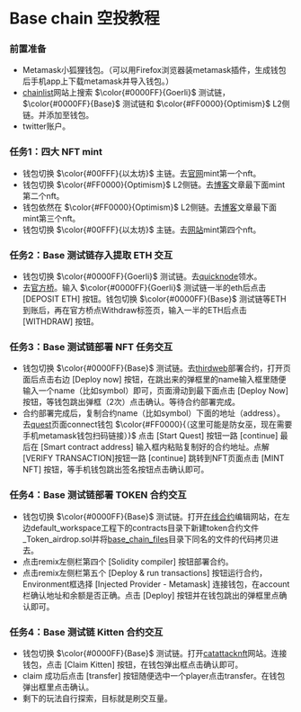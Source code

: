 # Base chain 空投教程

### 前置准备
* Metamask小狐狸钱包。（可以用Firefox浏览器装metamask插件，生成钱包后手机app上下载metamask并导入钱包。）
* [chainlist](https://chainlist.org/)网站上搜索 $\color{#0000FF}{Goerli}$ 测试链， $\color{#0000FF}{Base}$ 测试链和 $\color{#FF0000}{Optimism}$ L2侧链。并添加至钱包。
* twitter账户。

### 任务1：四大 NFT mint
* 钱包切换 $\color{#00FFF}{以太坊}$ 主链。去[官网](https://mint.base.org/)mint第一个nft。
* 钱包切换 $\color{#FF0000}{Optimism}$ L2侧链。去[博客](https://base.mirror.xyz/H_KPwV31M7OJT-THUnU7wYjOF16Sy7aWvaEr5cgHi8I)文章最下面mint第二个nft。
* 钱包依然在 $\color{#FF0000}{Optimism}$ L2侧链。去[博客](https://base.mirror.xyz/nft/0x0856c0E5DDCfC71Ad07D765ddCabAc0eac5b283a/0)文章最下面mint第三个nft。
* 钱包切换 $\color{#00FFF}{以太坊}$ 主链。去[网站](https://zora.co/collect/0x554f3b93d82ce2435206f3ad8ac4154d056cd18e)mint第四个nft。

### 任务2：Base 测试链存入提取 ETH 交互
* 钱包切换 $\color{#0000FF}{Goerli}$ 测试链。去[quicknode](https://faucet.quicknode.com/drip)领水。
* 去[官方桥](https://bridge.base.org/deposit)。输入 $\color{#0000FF}{Goerli}$ 测试链一半的eth后点击 [DEPOSIT ETH] 按钮。钱包切换 $\color{#0000FF}{Base}$ 测试链等ETH到账后，再在官方桥点Withdraw标签页，输入一半的ETH后点击 [WITHDRAW] 按钮。

### 任务3：Base 测试链部署 NFT 任务交互
* 钱包切换 $\color{#0000FF}{Base}$ 测试链。去[thirdweb](https://thirdweb.com/thirdweb.eth/DropERC721)部署合约，打开页面后点击右边 [Deploy now] 按钮，在跳出来的弹框里的name输入框里随便输入一个name（比如symbol）即可，页面滑动到最下面点击 [Deploy Now] 按钮，等钱包跳出弹框（2次）点击确认。等待合约部署完成。
* 合约部署完成后，复制合约name（比如symbol）下面的地址（address）。去[quest](https://quests.base.org)页面connect钱包 $\color{#FF0000}{（这里可能是防女巫，现在需要手机metamask钱包扫码链接）}$ 点击 [Start Quest] 按钮一路 [continue] 最后在 [Smart contract address] 输入框内粘贴复制好的合约地址。点解 [VERIFY TRANSACTION]按钮一路 [continue] 跳转到NFT页面点击 [MINT NFT] 按钮，等手机钱包跳出签名按钮点击确认即可。

### 任务4：Base 测试链部署 TOKEN 合约交互
* 钱包切换 $\color{#0000FF}{Base}$ 测试链。打开[在线合约](remix.ethereum.org/)编辑网站，在左边default_workspace工程下的contracts目录下新建token合约文件_Token_airdrop.sol并将[base_chain_files](https://github.com/ccenlei/airdrops/tree/main/base_chain_files)目录下同名的文件的代码拷贝进去。
* 点击remix左侧栏第四个 [Solidity compiler] 按钮部署合约。
* 点击remix左侧栏第五个 [Deploy & run transactions] 按钮运行合约，Environment框选择 [Injected Provider - Metamask] 连接钱包，在account栏确认地址和余额是否正确。点击 [Deploy] 按钮并在钱包跳出的弹框里点确认即可。

### 任务4：Base 测试链 Kitten 合约交互
* 钱包切换 $\color{#0000FF}{Base}$ 测试链。打开[catattacknft](https://catattacknft.vercel.app/)网站。连接钱包，点击 [Claim Kitten] 按钮，在钱包弹出框点击确认即可。
* claim 成功后点击 [transfer] 按钮随便选中一个player点击transfer。在钱包弹出框里点击确认。
* 剩下的玩法自行探索，目标就是刷交互量。